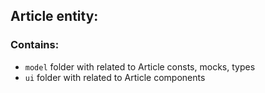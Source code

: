 ## Article entity:
### Contains:
- `model` folder with related to Article consts, mocks, types
- `ui` folder with related to Article components